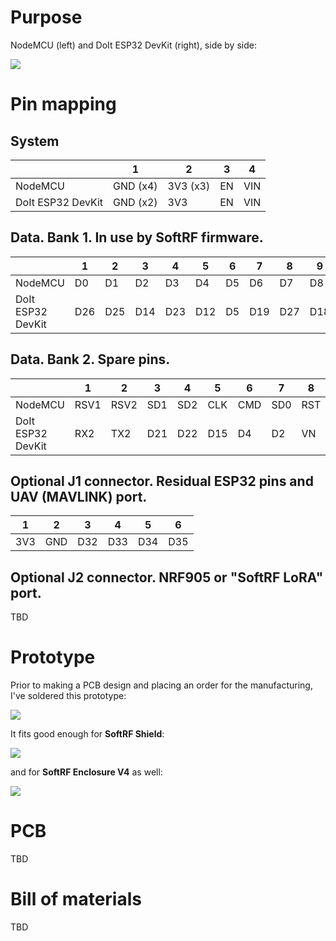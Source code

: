 # Purpose

NodeMCU (left) and DoIt ESP32 DevKit (right), side by side: <br>

![](https://github.com/lyusupov/SoftRF/raw/master/documents/images/ESP32-NODEMCU-ADAPTER-1.jpg)

# Pin mapping

## System

|  | 1 | 2 | 3 | 4 |
| ----------------- | -------- | -------- | -- | --- |
| NodeMCU           | GND (x4) | 3V3 (x3) | EN | VIN |
| DoIt ESP32 DevKit | GND (x2) | 3V3      | EN | VIN |

## Data. Bank 1. In use by SoftRF firmware.

|  |1|2|3|4|5|6|7|8|9|10|11|12|13|
| ----------------- |--|--|--|--|--|--|--|--|--|---|---|--|---|
| NodeMCU           |D0|D1|D2|D3|D4|D5|D6|D7|D8|RX|TX|A0|SD3|
| DoIt ESP32 DevKit |D26|D25|D14|D23|D12|D5|D19|D27|D18|RX0|TX0|VP|D13|

## Data. Bank 2. Spare pins.

|  |1|2|3|4|5|6|7|8|
| ----------------- |--|--|--|--|--|--|--|--|
| NodeMCU           |RSV1|RSV2|SD1|SD2|CLK|CMD|SD0|RST|
| DoIt ESP32 DevKit |RX2|TX2|D21|D22|D15|D4|D2|VN|

## Optional J1 connector. Residual ESP32 pins and UAV (MAVLINK) port.

|1|2|3|4|5|6|
|--|--|--|--|--|--|
|3V3|GND|D32|D33|D34|D35|


## Optional J2 connector. NRF905 or "SoftRF LoRA" port.

TBD

# Prototype

Prior to making a PCB design and placing an order for the manufacturing, I've soldered this prototype: <br>

![](https://github.com/lyusupov/SoftRF/raw/master/documents/images/ESP32-NODEMCU-ADAPTER-2.jpg)

It fits good enough for **SoftRF Shield**: <br> 

![](https://github.com/lyusupov/SoftRF/raw/master/documents/images/ESP32-NODEMCU-ADAPTER-3.jpg)

and for **SoftRF Enclosure V4** as well:  <br>

![](https://github.com/lyusupov/SoftRF/raw/master/documents/images/ESP32-NODEMCU-ADAPTER-4.jpg)

# PCB

TBD

# Bill of materials

TBD
